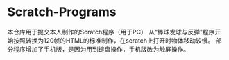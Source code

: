 # Scratch-Programs
本仓库用于提交本人制作的Scratch程序（用于PC）
从“棒球发球与反弹”程序开始按照转换为120帧的HTML的标准制作，在scratch上打开时物体移动较慢。
部分程序增加了手机版，是因为用到键盘操作，手机版改为触屏操作。
